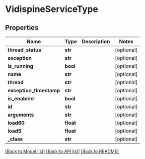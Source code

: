 # VidispineServiceType

## Properties
Name | Type | Description | Notes
------------ | ------------- | ------------- | -------------
**thread_status** | **str** |  | [optional] 
**exception** | **str** |  | [optional] 
**is_running** | **bool** |  | [optional] 
**name** | **str** |  | [optional] 
**thread** | **str** |  | [optional] 
**exception_timestamp** | **str** |  | [optional] 
**is_enabled** | **bool** |  | [optional] 
**id** | **str** |  | [optional] 
**arguments** | **str** |  | [optional] 
**load60** | **float** |  | [optional] 
**load5** | **float** |  | [optional] 
**_class** | **str** |  | [optional] 

[[Back to Model list]](../README.md#documentation-for-models) [[Back to API list]](../README.md#documentation-for-api-endpoints) [[Back to README]](../README.md)


